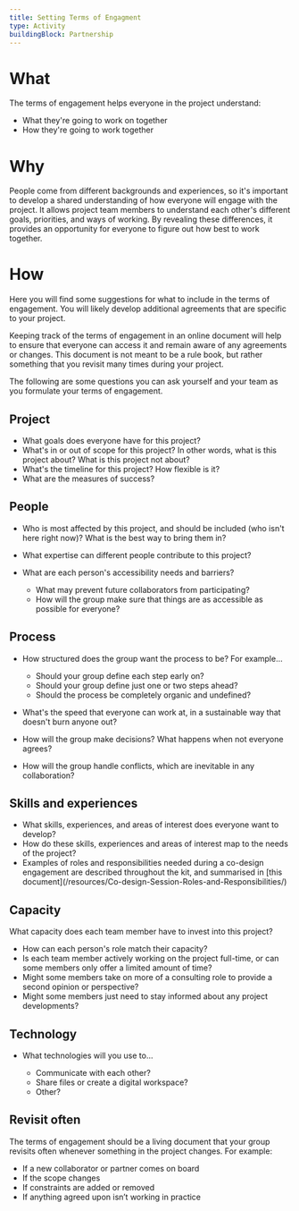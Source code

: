 ```yaml
---
title: Setting Terms of Engagment
type: Activity
buildingBlock: Partnership
---
```

# What

The terms of engagement helps everyone in the project understand:

* What they're going to work on together
* How they're going to work together

# Why

People come from different backgrounds and experiences, so it's important to develop a shared understanding of how everyone will engage with the project. It allows project team members to understand each other's different goals, priorities, and ways of working. By revealing these differences, it provides an opportunity for everyone to figure out how best to work together.

# How

Here you will find some suggestions for what to include in the terms of engagement. You will likely develop additional agreements that are specific to your project.

Keeping track of the terms of engagement in an online document will help to ensure that everyone can access it and remain aware of any agreements or changes. This document is not meant to be a rule book, but rather something that you revisit many times during your project.

The following are some questions you can ask yourself and your team as you formulate your terms of engagement.

## Project

* What goals does everyone have for this project?
* What's in or out of scope for this project? In other words, what is this project about? What is this project not about?
* What's the timeline for this project? How flexible is it?
* What are the measures of success?

## People

* Who is most affected by this project, and should be included (who isn't here right now)? What is the best way to bring them in?
* What expertise can different people contribute to this project?
* What are each person's accessibility needs and barriers?

  * What may prevent future collaborators from participating?
  * How will the group make sure that things are as accessible as possible for everyone?

## Process

* How structured does the group want the process to be? For example...

  * Should your group define each step early on?
  * Should your group define just one or two steps ahead?
  * Should the process be completely organic and undefined?
* What's the speed that everyone can work at, in a sustainable way that doesn't burn anyone out?
* How will the group make decisions? What happens when not everyone agrees?
* How will the group handle conflicts, which are inevitable in any collaboration?

## Skills and experiences

* What skills, experiences, and areas of interest does everyone want to develop?
* How do these skills, experiences and areas of interest map to the needs of the project?
* Examples of roles and responsibilities needed during a co-design engagement are described throughout the kit, and summarised in \[this document](/resources/Co-design-Session-Roles-and-Responsibilities/)

## Capacity

What capacity does each team member have to invest into this project?

* How can each person's role match their capacity?
* Is each team member actively working on the project full-time, or can some members only offer a limited amount of time?
* Might some members take on more of a consulting role to provide a second opinion or perspective?
* Might some members just need to stay informed about any project developments?

## Technology

* What technologies will you use to…

  * Communicate with each other?
  * Share files or create a digital workspace?
  * Other?

## Revisit often

The terms of engagement should be a living document that your group revisits often whenever something in the project changes. For example:

* If a new collaborator or partner comes on board
* If the scope changes
* If constraints are added or removed
* If anything agreed upon isn’t working in practice